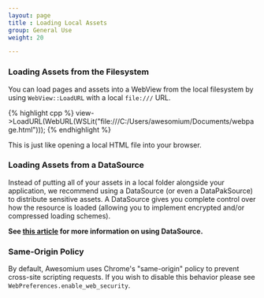 ```yaml
---
layout: page
title : Loading Local Assets
group: General Use
weight: 20

---
```


### Loading Assets from the Filesystem

You can load pages and assets into a WebView from the local filesystem by using `WebView::LoadURL` with a local `file:///` URL.

{% highlight cpp %}
view->LoadURL(WebURL(WSLit("file:///C:/Users/awesomium/Documents/webpage.html")));
{% endhighlight %}

This is just like opening a local HTML file into your browser.

### Loading Assets from a DataSource

Instead of putting all of your assets in a local folder alongside your application, we recommend using a DataSource (or even a DataPakSource) to distribute sensitive assets. A DataSource gives you complete control over how the resource is loaded (allowing you to implement encrypted and/or compressed loading schemes).

**See [this article](using-data-sources.html) for more information on using DataSource.**

### Same-Origin Policy

By default, Awesomium uses Chrome's "same-origin" policy to prevent cross-site scripting requests. If you wish to disable this behavior please see `WebPreferences.enable_web_security`.